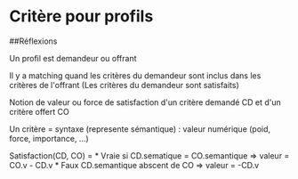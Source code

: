 Critère pour profils
==========

##Réflexions

Un profil est demandeur ou offrant

Il y a matching quand les critères du demandeur sont inclus dans les critères de l'offrant (Les critères du demandeur sont satisfaits)

Notion de valeur ou force de satisfaction  d'un critère demandé CD et d'un critère offert CO

Un critère = syntaxe (represente sémantique) : valeur numérique (poid, force, importance, ...)

Satisfaction(CD, CO) = 
    * Vraie si CD.sematique = CO.semantique => valeur = CO.v - CD.v
    * Faux CD.semantique abscent de CO => valeur = -CD.v